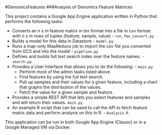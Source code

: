 #GenomicsFeatures
###Analysis of Genomics Feature Matrices

This project contains a Google App Engine application written in Python that performs the following tasks:
  - Converts an *n* x *m* feature matrix in tsv format into a file in csv format with *n* x *m* rows of tuples (feature, sample, value) - `run_fmx_convert.py`
  - Builds a model for this data in Datastore - `model.py`
  - Runs a map-only MapReduce job to import the csv file you converted from GCS and into the model - `pipeline.py`
  - Defines and builds full text search index over the feature names. - `search.py`
  - Provides a User Interface that allows you to do the following: - `main.py`
    - Perform most of the admin tasks listed above.
    - Find features by using the full text search.
    - Pull up samples and their values for a given feature, including a chart that graphs the distribution of the values.
    - Fetch the value for a given sample and feature.
  - Provides a simple REST API that lets you select features and samples and will return their values. `main.py`
  - An example R script that can be used to call the API to fetch feature matrix data and perform analysis on this in R. - `Analysis.R`

This application can be run in both Google App Engine (Classic) or in a Google Managed VM via Docker.
